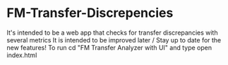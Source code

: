 # FM-Transfer-Discrepencies
It's intended to be a web app that checks for transfer discrepancies with several metrics
It is intended to be improved later / Stay up to date for the new features!
To run cd "FM Transfer Analyzer with UI" and type open index.html
